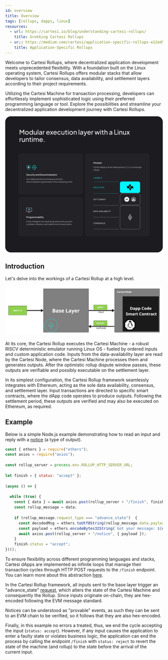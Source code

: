 ```yaml
---
id: overview
title: Overview
tags: [rollups, dapps, linux]
resources:
  - url: https://cartesi.io/blog/understanding-cartesi-rollups/
    title: Grokking Cartesi Rollups
  - ur;: https://medium.com/cartesi/application-specific-rollups-e12ed5d9de01
    title: Application-Specific Rollups
---
```



Welcome to Cartesi Rollups, where decentralized application development meets unprecedented flexibility. With a foundation built on the Linux operating system, Cartesi Rollups offers modular stacks that allow developers to tailor consensus, data availability, and settlement layers according to their project requirements.

Utilizing the Cartesi Machine for transaction processing, developers can effortlessly implement sophisticated logic using their preferred programming language or tool. Explore the possibilities and streamline your decentralized application development journey with Cartesi Rollups.

![img](../static/img/v1.3/image.png)


## Introduction 

Let's delve into the workings of a Cartesi Rollup at a high level.

![img](./overview-diagram.jpg)


At its core, the Cartesi Rollup executes the Cartesi Machine - a robust RISCV deterministic emulator running Linux OS - fueled by ordered inputs and custom application code. Inputs from the data-availability layer are read by the Cartesi Node, where the Cartesi Machine processes them and generates outputs. After the optimistic rollup dispute window passes, these outputs are verifiable and possibly executable on the settlement layer.

In its simplest configuration, the Cartesi Rollup framework seamlessly integrates with Ethereum, acting as the sole data availability, consensus, and settlement layer. Input transactions are directed to specific smart contracts, where the dApp code operates to produce outputs. Following the settlement period, these outputs are verified and may also be executed on Ethereum, as required.

## Example

Below is a simple Node.js example demonstrating how to read an input and reply with a [notice](./core-concepts/rollup-http-api/backend/notices.md) (a type of output).

```javascript
const { ethers } = require("ethers");
const axios = require("axios");

const rollup_server = process.env.ROLLUP_HTTP_SERVER_URL;

let finish = { status: "accept" };

(async () => {

  while (true) {
    const { data } = await axios.post(rollup_server + "/finish", finish);
    const rollup_message = data;

    if (rollup_message.request_type === "advance_state")  {
      const decodedMsg = ethers.toUtf8String(rollup_message.data.payload);
      const payload = ethers.encodeBytes32String(`Got your message: ${decodedMsg}`);
      await axios.post(rollup_server + "/notice", { payload });
    }
    finish.status = "accept";
})();

```

To ensure flexibility across different programming languages and stacks, Cartesi dApps are implemented as infinite loops that manage their transaction cycles through HTTP POST requests to the `/finish` endpoint. You can learn more about this abstraction [here](./core-concepts/rollup-http-api/backend/introduction.md).

In the Cartesi Rollup framework, all inputs sent to the base layer trigger an "advance_state" [request](./development/send-requests.md#initiate-an-advance-request), which alters the state of the Cartesi Machine and consequently the Rollup. Since inputs originate on-chain, they are hex-encoded following the EVM message standard.

Notices can be understood as "provable" events, as such they can be sent to an EVM chain to be verified, so it follows that they are also hex-encoded.
 
Finally, in this example no errors a treated, thus, we end the cycle accepting the input (`status: accept`). However, if any input causes the application to enter a faulty state or violates business logic, the application can end the process by calling the endpoint `/finish` with `status: reject` to revert the state of the machine (and rollup) to the state before the arrival of the current input. 

